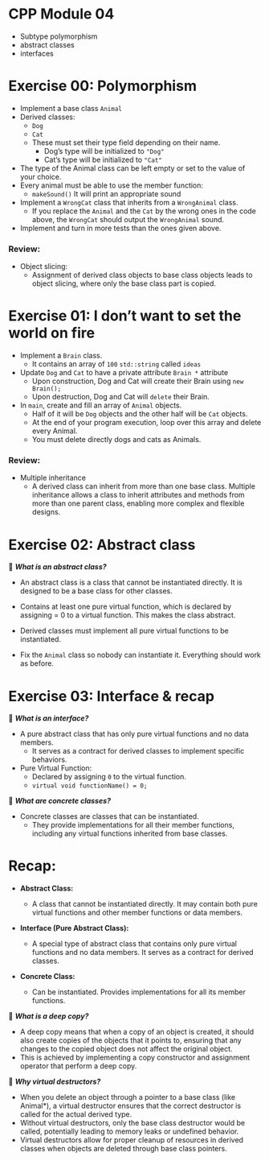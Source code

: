 # CPP Module 04
- Subtype polymorphism
- abstract classes
- interfaces


# Exercise 00: Polymorphism
- Implement a base class `Animal`
- Derived classes:
	- `Dog`
	- `Cat`
	- These must set their type field depending on their name.
		- Dog’s type will be initialized to `"Dog"`
		- Cat’s type will be initialized to `"Cat"`
- The type of the Animal class can be left empty or set to the value of your choice.
- Every animal must be able to use the member function:
	- `makeSound()` It will print an appropriate sound
- Implement a `WrongCat` class that inherits from a `WrongAnimal` class. 
	- If you replace the `Animal` and the `Cat` by the wrong ones in the code above, the `WrongCat` should output the `WrongAnimal` sound.
- Implement and turn in more tests than the ones given above.

### Review:
- Object slicing:
	- Assignment of derived class objects to base class objects leads to object slicing, where only the base class part is copied.


# Exercise 01: I don’t want to set the world on fire
- Implement a `Brain` class. 
	- It contains an array of `100` `std::string` called `ideas`
- Update `Dog` and `Cat` to have a private attribute `Brain *` attribute
	- Upon construction, Dog and Cat will create their Brain using `new Brain();`
	- Upon destruction, Dog and Cat will `delete` their Brain.
- In `main`, create and fill an array of `Animal` objects.
	- Half of it will be `Dog` objects and the other half will be `Cat` objects.
	- At the end of your program execution, loop over this array and delete every Animal.
	- You must delete directly dogs and cats as Animals.

### Review:
- Multiple inheritance
	- A derived class can inherit from more than one base class. Multiple inheritance allows a class to inherit attributes and methods from more than one parent class, enabling more complex and flexible designs.



# Exercise 02: Abstract class
🧐 ***What is an abstract class?***
- An abstract class is a class that cannot be instantiated directly. It is designed to be a base class for other classes.
- Contains at least one pure virtual function, which is declared by assigning = 0 to a virtual function. This makes the class abstract.
- Derived classes must implement all pure virtual functions to be instantiated.

- Fix the `Animal` class so nobody can instantiate it. Everything should work as before.


# Exercise 03: Interface & recap
🧐 ***What is an interface?***
-  A pure abstract class that has only pure virtual functions and no data members. 
	- It serves as a contract for derived classes to implement specific behaviors.
- Pure Virtual Function: 
	- Declared by assigning `0` to the virtual function.
	- `virtual void functionName() = 0;`

🧐 ***What are concrete classes?***
- Concrete classes are classes that can be instantiated. 
	- They provide implementations for all their member functions, including any virtual functions inherited from base classes.

# Recap:
- **Abstract Class:** 
	- A class that cannot be instantiated directly. It may contain both pure virtual functions and other member functions or data members.

- **Interface (Pure Abstract Class):** 
	- A special type of abstract class that contains only pure virtual functions and no data members. It serves as a contract for derived classes.

- **Concrete Class:** 
	- Can be instantiated. Provides implementations for all its member functions.

🧐 ***What is a deep copy?***
- A deep copy means that when a copy of an object is created, it should also create copies of the objects that it points to, ensuring that any changes to the copied object does not affect the original object.
- This is achieved by implementing a copy constructor and assignment operator that perform a deep copy.

🧐 ***Why virtual destructors?***
- When you delete an object through a pointer to a base class (like Animal*), a virtual destructor ensures that the correct destructor is called for the actual derived type.
- Without virtual destructors, only the base class destructor would be called, potentially leading to memory leaks or undefined behavior.
- Virtual destructors allow for proper cleanup of resources in derived classes when objects are deleted through base class pointers.